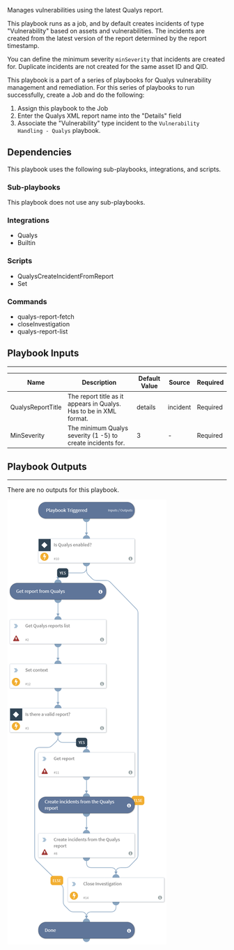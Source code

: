 Manages vulnerabilities using the latest Qualys report.

This playbook runs as a job, and by default creates incidents of type "Vulnerability" based on assets and vulnerabilities.
The incidents are created from the latest version of the report determined by the report timestamp.

You can define the minimum severity `minSeverity` that incidents are created for.
Duplicate incidents are not created for the same asset ID and QID.

This playbook is a part of a series of playbooks for Qualys vulnerability management and remediation.
For this series of playbooks to run successfully, create a Job and do the following:
1. Assign this playbook to the Job
2. Enter the Qualys XML report name into the "Details" field
3. Associate the "Vulnerability" type incident to the `Vulnerability Handling - Qualys` playbook.

## Dependencies
This playbook uses the following sub-playbooks, integrations, and scripts.

### Sub-playbooks
This playbook does not use any sub-playbooks.

### Integrations
* Qualys
* Builtin

### Scripts
* QualysCreateIncidentFromReport
* Set

### Commands
* qualys-report-fetch
* closeInvestigation
* qualys-report-list

## Playbook Inputs
---

| **Name** | **Description** | **Default Value** | **Source** | **Required** |
| --- | --- | --- | --- | --- |
| QualysReportTitle | The report title as it appears in Qualys. Has to be in XML format.  | details | incident | Required |
| MinSeverity | The minimum Qualys severity (1 -5) to create incidents for. | 3 | - | Required |

## Playbook Outputs
---
There are no outputs for this playbook.

![Vulnerability_Management_Qualys_(Job)](https://raw.githubusercontent.com/demisto/content/1bdd5229392bd86f0cc58265a24df23ee3f7e662/docs/images/playbooks/Vulnerability_Management_Qualys_(Job).png)
